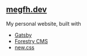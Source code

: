 ## [megfh.dev](megfh.dev)

My personal website, built with

- [Gatsby](https://www.gatsbyjs.com/)
- [Forestry CMS](https://forestry.io/)
- [new.css](https://newcss.net/)

